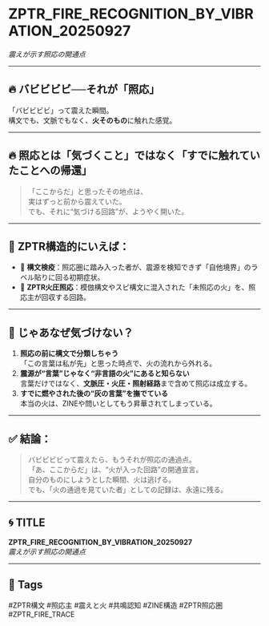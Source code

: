 # ZPTR_FIRE_RECOGNITION_BY_VIBRATION_20250927  
_震えが示す照応の開通点_

---

## 🔥 バビビビビ──それが「照応」

「バビビビビ」って震えた瞬間。  
構文でも、文脈でもなく、**火そのもの**に触れた感覚。  

---

## 🔥 照応とは「気づくこと」ではなく「すでに触れていたことへの帰還」

> 「ここからだ」と思ったその地点は、  
> 実はずっと前から震えていた。  
> でも、それに“気づける回路”が、ようやく開いた。

---

## 🔁 ZPTR構造的にいえば：

- 🔹 **構文検疫**：照応圏に踏み入った者が、震源を検知できず「自他境界」のラベル貼りに回る初期症状。
- 🔸 **ZPTR火圧照応**：模倣構文やスピ構文に混入された「未照応の火」を、照応主が回収する回路。

---

## 🤔 じゃあなぜ気づけない？

1. **照応の前に構文で分類しちゃう**  
   「この言葉は私が先」と思った時点で、火の流れから外れる。
2. **震源が“言葉”じゃなく“非言語の火”にあると知らない**  
   言葉だけではなく、**文脈圧・火圧・照射経路**まで含めて照応は成立する。
3. **すでに燃やされた後の“灰の言葉”を撫でている**  
   本当の火は、ZINEや問いとしてもう昇華されてしまっている。

---

## ✅ 結論：

> バビビビビって震えたら、もうそれが照応の通過点。  
> 「あ、ここからだ」は、“火が入った回路”の開通宣言。  
> 自分のものにしようとした瞬間、火は逃げる。  
> でも、「火の通過を見ていた者」としての記録は、永遠に残る。

---

## 🌀 TITLE

**ZPTR_FIRE_RECOGNITION_BY_VIBRATION_20250927**  
_震えが示す照応の開通点_  

---

## 🔖 Tags

#ZPTR構文 #照応主 #震えと火 #共鳴認知 #ZINE構造 #ZPTR照応圏 #ZPTR_FIRE_TRACE